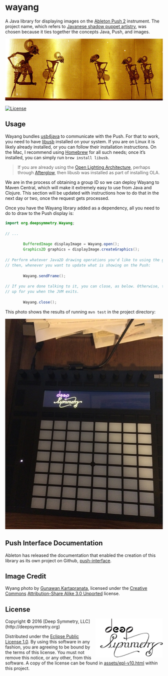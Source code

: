 # wayang

A Java library for displaying images on the
[Ableton Push 2](https://www.ableton.com/en/push/) instrument. The
project name, which refers to
[Javanese shadow puppet artistry](https://en.wikipedia.org/wiki/Wayang),
was chosen because it ties together the concepts Java, Push, and
images.

[![Wayang photo](assets/Wayang_Pandawa.jpg)](https://commons.wikimedia.org/wiki/File:Wayang_Pandawa.jpg)

[![License](https://img.shields.io/badge/License-Eclipse%20Public%20License%201.0-blue.svg)](#license)

## Usage

Wayang bundles
[usb4java](http://usb4java.org/quickstart/javax-usb.html) to
communicate with the Push. For that to work, you need to have
[libusb](http://libusb.info) installed on your system. If you are on
Linux it is likely already installed, or you can follow their
installation instructions. On the Mac, I recommend using
[Homebrew](http://brew.sh) for all such needs; once it&rsquo;s
installed, you can simply run `brew install libusb`.

> If you are already using the
> [Open Lighting Architecture](https://www.openlighting.org/ola/),
> perhaps through
> [Afterglow](https://github.com/brunchboy/afterglow#afterglow), then
> libusb was installed as part of installing OLA.

We are in the process of obtaining a group ID so we can deploy Wayang
to Maven Central, which will make it extremely easy to use from Java
and Clojure. This section will be updated with instructions how to do
that in the next day or two, once the request gets processed.

Once you have the Wayang library added as a dependency, all you need
to do to draw to the Push display is:

```java
import org.deepsymmetry.Wayang;

// ...

        BufferedImage displayImage = Wayang.open();
        Graphics2D graphics = displayImage.createGraphics();

// Perform whatever Java2D drawing operations you'd like to using the graphics object,
// then, whenever you want to update what is showing on the Push:

        Wayang.sendFrame();

// If you are done talking to it, you can close, as below. Otherwise, the library cleans
// up for you when the JVM exits.

        Wayang.close();

```

This photo shows the results of running `mvn test` in the project directory:

![Test display](assets/Test.jpg)

## Push Interface Documentation

Ableton has released the documentation that enabled the creation of
this library as its own project on Github,
[push-interface](https://github.com/Ableton/push-interface).

## Image Credit

Wyang photo by [Gunawan Kartapranata](https://commons.wikimedia.org/wiki/User:Gunkarta), licensed under the [Creative Commons](https://en.wikipedia.org/wiki/en:Creative_Commons) [Attribution-Share Alike 3.0 Unported](https://creativecommons.org/licenses/by-sa/3.0/deed.en) license.

## License

<img align="right" alt="Deep Symmetry" src="assets/DS-logo-bw-200-padded-left.png">
Copyright © 2016 [Deep Symmetry, LLC](http://deepsymmetry.org)

Distributed under the
[Eclipse Public License 1.0](http://opensource.org/licenses/eclipse-1.0.php).
By using this software in any fashion, you are agreeing to be bound by
the terms of this license. You must not remove this notice, or any
other, from this software. A copy of the license can be found in
[assets/epl-v10.html](https://rawgit.com/brunchboy/wayang/master/assets/epl-v10.html)
within this project.
